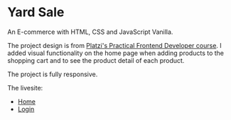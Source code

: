 # Yard Sale
An E-commerce with HTML, CSS and JavaScript Vanilla.

The project design is from [Platzi's Practical Frontend Developer course](https://platzi.com/cursos/frontend-developer-practico/).
I added visual functionality on the home page when adding products to the shopping cart and to see the product detail of each product.

The project is fully responsive.



The livesite: 
- [Home](https://mauricodev.github.io/yard-sale)
- [Login](https://mauricodev.github.io/yard-sale/screens/login.html)
